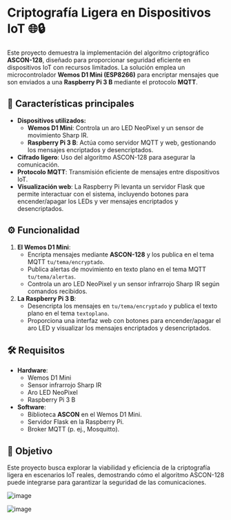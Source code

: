 # Criptografía Ligera en Dispositivos IoT 🌐🔒

Este proyecto demuestra la implementación del algoritmo criptográfico **ASCON-128**, diseñado para proporcionar seguridad eficiente en dispositivos IoT con recursos limitados. La solución emplea un microcontrolador **Wemos D1 Mini (ESP8266)** para encriptar mensajes que son enviados a una **Raspberry Pi 3 B** mediante el protocolo **MQTT**.

## 🚀 Características principales

- **Dispositivos utilizados:**
  - **Wemos D1 Mini**: Controla un aro LED NeoPixel y un sensor de movimiento Sharp IR.
  - **Raspberry Pi 3 B**: Actúa como servidor MQTT y web, gestionando los mensajes encriptados y desencriptados.
- **Cifrado ligero**: Uso del algoritmo ASCON-128 para asegurar la comunicación.
- **Protocolo MQTT**: Transmisión eficiente de mensajes entre dispositivos IoT.
- **Visualización web**: La Raspberry Pi levanta un servidor Flask que permite interactuar con el sistema, incluyendo botones para encender/apagar los LEDs y ver mensajes encriptados y desencriptados.

## ⚙️ Funcionalidad

1. **El Wemos D1 Mini**:
   - Encripta mensajes mediante **ASCON-128** y los publica en el tema MQTT `tu/tema/encryptado`.
   - Publica alertas de movimiento en texto plano en el tema MQTT `tu/tema/alertas`.
   - Controla un aro LED NeoPixel y un sensor infrarrojo Sharp IR según comandos recibidos.
2. **La Raspberry Pi 3 B**:
   - Desencripta los mensajes en `tu/tema/encryptado` y publica el texto plano en el tema `textoplano`.
   - Proporciona una interfaz web con botones para encender/apagar el aro LED y visualizar los mensajes encriptados y desencriptados.

## 🛠️ Requisitos

- **Hardware**:
  - Wemos D1 Mini
  - Sensor infrarrojo Sharp IR
  - Aro LED NeoPixel
  - Raspberry Pi 3 B
- **Software**:
  - Biblioteca **ASCON** en el Wemos D1 Mini.
  - Servidor Flask en la Raspberry Pi.
  - Broker MQTT (p. ej., Mosquitto).

## 📌 Objetivo

Este proyecto busca explorar la viabilidad y eficiencia de la criptografía ligera en escenarios IoT reales, demostrando cómo el algoritmo ASCON-128 puede integrarse para garantizar la seguridad de las comunicaciones.


![image](https://github.com/user-attachments/assets/ba3bf941-bba9-44d1-a46b-e9319b68421c)

![image](https://github.com/user-attachments/assets/1a75b89d-bd61-46d0-bac1-0cffbe7acbae)

